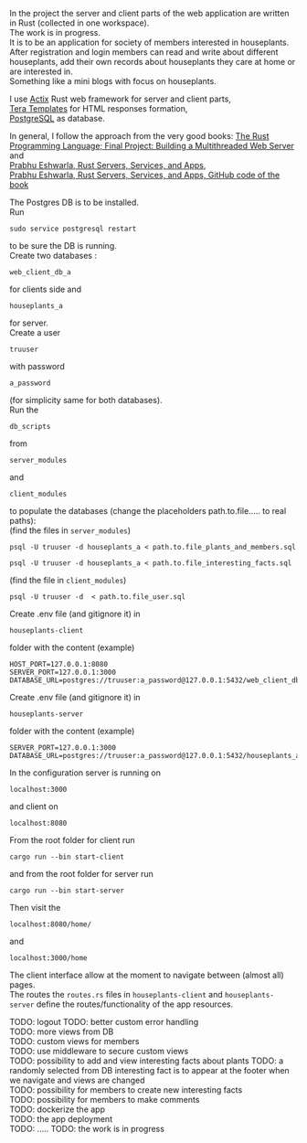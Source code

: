 In the project the server and client parts of the web application are written in Rust (collected in one workspace).    
The work is in progress.       
It is to be an application for society of members interested in houseplants.    
After registration and login members can read and write about different houseplants, add their own records about houseplants they care at home or are interested in.   
Something like a mini blogs with focus on houseplants. 

I use [Actix](https://actix.rs/) Rust web framework for server and client parts,    
[Tera Templates](https://keats.github.io/tera/docs/) for HTML responses formation,     
[PostgreSQL](https://www.postgresql.org/) as database. 

In general,  I follow the approach from the very good books: [The Rust Programming Language; Final Project: Building a Multithreaded Web Server](https://doc.rust-lang.org/book/ch20-00-final-project-a-web-server.html) and    
[Prabhu Eshwarla, Rust Servers, Services, and Apps](https://www.manning.com/books/rust-servers-services-and-apps),      
[Prabhu Eshwarla, Rust Servers, Services, and Apps, GitHub code of the book](https://github.com/peshwar9/rust-servers-services-apps)

The Postgres DB is to be installed.   
Run     
```
sudo service postgresql restart
```     
to be sure the DB is running.      
Create two databases :   
```
web_client_db_a
```    
for clients side and   
```
houseplants_a
```     
for server.      
Create a user 
```
truuser
```      
with password    
```    
a_password
```     
(for simplicity same for both databases).   
Run the 
```
db_scripts
```   
from 
```
server_modules
```   
and 
```
client_modules
```   
to populate the databases (change the placeholders path.to.file..... to real paths):      
(find the files in ```server_modules```)     
```
psql -U truuser -d houseplants_a < path.to.file_plants_and_members.sql
```
```
psql -U truuser -d houseplants_a < path.to.file_interesting_facts.sql
```
(find the file in ```client_modules```) 

```
psql -U truuser -d  < path.to.file_user.sql
``` 

Create .env file (and gitignore it) in 
```
houseplants-client
```   
folder with the content (example)
```
HOST_PORT=127.0.0.1:8080
SERVER_PORT=127.0.0.1:3000
DATABASE_URL=postgres://truuser:a_password@127.0.0.1:5432/web_client_db_a
```

Create .env file (and gitignore it) in 
```
houseplants-server
```     
folder with the content (example)
```
SERVER_PORT=127.0.0.1:3000
DATABASE_URL=postgres://truuser:a_password@127.0.0.1:5432/houseplants_a
```
   
In the configuration server is running on 
```
localhost:3000
```  
and  client on 
```
localhost:8080
```

From the root folder for client run   
```
cargo run --bin start-client
```     
and from the root folder for server run    
```
cargo run --bin start-server
```      
Then visit the 
```
localhost:8080/home/
```    
and    
```
localhost:3000/home
```    

The client interface allow at the moment to navigate between (almost all) pages.    
The routes the ```routes.rs``` files in ```houseplants-client```   and ```houseplants-server``` define the routes/functionality of the app resources.    

TODO: logout 
TODO: better custom error handling   
TODO: more views from DB     
TODO: custom views for members   
TODO: use middleware to secure custom views      
TODO: possibility to add and view interesting facts about plants
TODO: a randomly selected from DB interesting fact is to appear at the footer when we navigate and views are changed    
TODO: possibility for members to create new interesting facts       
TODO: possibility for members to make comments  
TODO: dockerize the app     
TODO: the app deployment   
TODO: ..... 
TODO: the work is in progress 